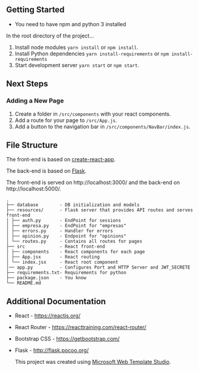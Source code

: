 ## Getting Started
* You need to have npm and python 3 installed

In the root directory of the project...

1. Install node modules `yarn install` or `npm install`.
2. Install Python dependencies `yarn install-requirements` or `npm install-requirements`
2. Start development server `yarn start` or `npm start`.

## Next Steps


### Adding a New Page

1. Create a folder in `/src/components` with your react components.
2. Add a route for your page to `/src/App.js`.
3. Add a button to the navigation bar in `/src/components/NavBar/index.js`.


## File Structure

The front-end is based on [create-react-app](https://github.com/facebook/create-react-app).

The back-end is based on [Flask](https://github.com/pallets/flask).

The front-end is served on http://localhost:3000/ and the back-end on http://localhost:5000/.

```
.
├── database 		- DB initialization and models
├── resources/ 		- Flask server that provides API routes and serves front-end
│ ├── auth.py 		- EndPoint for sessions
│ ├── empresa.py 	- EndPoint for "empresas"
│ ├── errors.py 	- Handler for errors
│ ├── opinion.py 	- Endpoint for "opinions"
│ └── routes.py 	- Contains all routes for pages
├── src 			- React front-end
│ ├── components 	- React components for each page
│ ├── App.jsx 		- React routing
│ └── index.jsx 	- React root component
│── app.py 			- Configures Port and HTTP Server and JWT_SECRETE
├── requirements.txt- Requirements for python
├── package.json 	- You know
└── README.md
```

## Additional Documentation


- React - https://reactjs.org/
- React Router - https://reacttraining.com/react-router/

- Bootstrap CSS - https://getbootstrap.com/
- Flask - http://flask.pocoo.org/


  This project was created using [Microsoft Web Template Studio](https://github.com/Microsoft/WebTemplateStudio).
